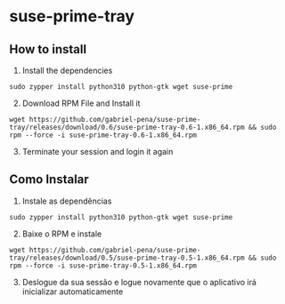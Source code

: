 # suse-prime-tray

## How to install

1. Install the dependencies

`sudo zypper install python310 python-gtk wget suse-prime`

2. Download RPM File and Install it

`wget https://github.com/gabriel-pena/suse-prime-tray/releases/download/0.6/suse-prime-tray-0.6-1.x86_64.rpm && sudo rpm --force -i suse-prime-tray-0.6-1.x86_64.rpm`

3. Terminate your session and login it again

## Como Instalar

1. Instale as dependências

`sudo zypper install python310 python-gtk wget suse-prime`

2. Baixe o RPM e instale

`wget https://github.com/gabriel-pena/suse-prime-tray/releases/download/0.5/suse-prime-tray-0.5-1.x86_64.rpm && sudo rpm --force -i suse-prime-tray-0.5-1.x86_64.rpm`

3. Deslogue da sua sessão e logue novamente que o aplicativo irá inicializar automaticamente